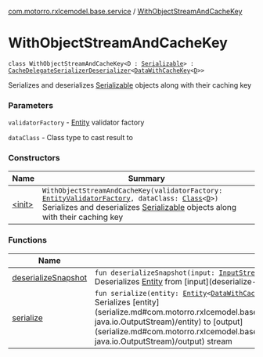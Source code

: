 [com.motorro.rxlcemodel.base.service](../index.md) / [WithObjectStreamAndCacheKey](./index.md)

# WithObjectStreamAndCacheKey

`class WithObjectStreamAndCacheKey<D : `[`Serializable`](http://docs.oracle.com/javase/6/docs/api/java/io/Serializable.html)`> : `[`CacheDelegateSerializerDeserializer`](../-cache-delegate-serializer-deserializer/index.md)`<`[`DataWithCacheKey`](../-data-with-cache-key/index.md)`<`[`D`](index.md#D)`>>`

Serializes and deserializes [Serializable](http://docs.oracle.com/javase/6/docs/api/java/io/Serializable.html) objects along with their caching key

### Parameters

`validatorFactory` - [Entity](../../com.motorro.rxlcemodel.base.entity/-entity/index.md) validator factory

`dataClass` - Class type to cast result to

### Constructors

| Name | Summary |
|---|---|
| [&lt;init&gt;](-init-.md) | `WithObjectStreamAndCacheKey(validatorFactory: `[`EntityValidatorFactory`](../../com.motorro.rxlcemodel.base.entity/-entity-validator-factory/index.md)`, dataClass: `[`Class`](http://docs.oracle.com/javase/6/docs/api/java/lang/Class.html)`<`[`D`](index.md#D)`>)`<br>Serializes and deserializes [Serializable](http://docs.oracle.com/javase/6/docs/api/java/io/Serializable.html) objects along with their caching key |

### Functions

| Name | Summary |
|---|---|
| [deserializeSnapshot](deserialize-snapshot.md) | `fun deserializeSnapshot(input: `[`InputStream`](http://docs.oracle.com/javase/6/docs/api/java/io/InputStream.html)`, length: `[`Long`](https://kotlinlang.org/api/latest/jvm/stdlib/kotlin/-long/index.html)`, invalidated: `[`Boolean`](https://kotlinlang.org/api/latest/jvm/stdlib/kotlin/-boolean/index.html)`): `[`Entity`](../../com.motorro.rxlcemodel.base.entity/-entity/index.md)`<`[`DataWithCacheKey`](../-data-with-cache-key/index.md)`<`[`D`](index.md#D)`>>?`<br>Deserializes [Entity](../../com.motorro.rxlcemodel.base.entity/-entity/index.md) from [input](deserialize-snapshot.md#com.motorro.rxlcemodel.base.service.WithObjectStreamAndCacheKey$deserializeSnapshot(java.io.InputStream, kotlin.Long, kotlin.Boolean)/input) stream |
| [serialize](serialize.md) | `fun serialize(entity: `[`Entity`](../../com.motorro.rxlcemodel.base.entity/-entity/index.md)`<`[`DataWithCacheKey`](../-data-with-cache-key/index.md)`<`[`D`](index.md#D)`>>, output: `[`OutputStream`](http://docs.oracle.com/javase/6/docs/api/java/io/OutputStream.html)`): `[`Unit`](https://kotlinlang.org/api/latest/jvm/stdlib/kotlin/-unit/index.html)<br>Serializes [entity](serialize.md#com.motorro.rxlcemodel.base.service.WithObjectStreamAndCacheKey$serialize(com.motorro.rxlcemodel.base.entity.Entity((com.motorro.rxlcemodel.base.service.DataWithCacheKey((com.motorro.rxlcemodel.base.service.WithObjectStreamAndCacheKey.D)))), java.io.OutputStream)/entity) to [output](serialize.md#com.motorro.rxlcemodel.base.service.WithObjectStreamAndCacheKey$serialize(com.motorro.rxlcemodel.base.entity.Entity((com.motorro.rxlcemodel.base.service.DataWithCacheKey((com.motorro.rxlcemodel.base.service.WithObjectStreamAndCacheKey.D)))), java.io.OutputStream)/output) stream |
